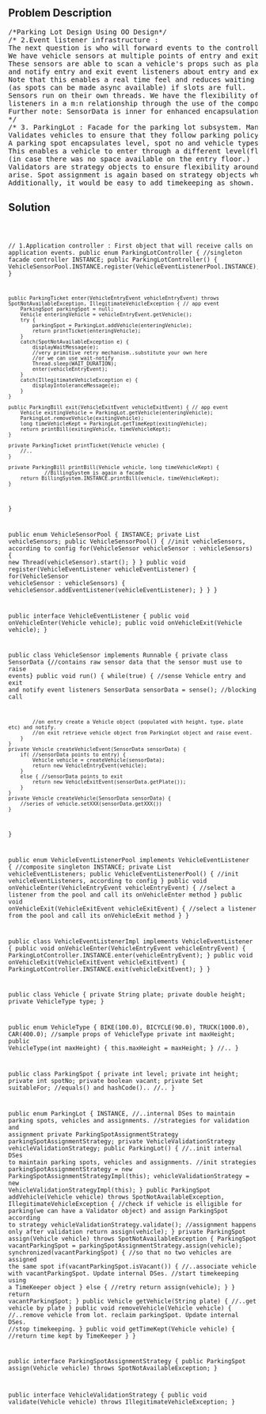 <!--
<style>
  body { font-family: Arial, sans-serif; }
  .container { max-width: 100%; margin: 0 auto; padding: 10px; }
  .comment-block { background-color: #f9f9f9; padding: 10px; border-left: 5px solid #ccc; width: 200px; margin: 20px auto; overflow-wrap: break-word; white-space: pre-wrap; }
  .code-block { background-color: #f4f4f4; padding: 10px; border: 1px solid #ddd; width: 50%; margin: 20px auto; overflow-wrap: break-word; white-space: pre-wrap; }
</style>
-->

<div class='container'>
<h2>Problem Description</h2>
<div class='comment-block'>
<pre>
/*Parking Lot Design Using OO Design*/
/* 2.Event listener infrastructure : 
The next question is who will forward events to the controller. 
We have vehicle sensors at multiple points of entry and exit. 
These sensors are able to scan a vehicle's props such as plate, height, type etc. 
and notify entry and exit event listeners about entry and exit. 
Note that this enables a real time feel and reduces waiting for vehicles 
(as spots can be made async available) if slots are full.
Sensors run on their own threads. We have the flexibility of having sensors:
listeners in a m:n relationship through the use of the composite listener pool.
Further note: SensorData is inner for enhanced encapsulation.
*/
/* 3. ParkingLot : Facade for the parking lot subsystem. Manages parkingSpot assignments. 
Validates vehicles to ensure that they follow parking policy (for eg max height).
A parking spot encapsulates level, spot no and vehicle types it is suitable for. 
This enables a vehicle to enter through a different level(floor) and park at a completely different floor 
(in case there was no space available on the entry floor.)
Validators are strategy objects to ensure flexibility around different parking policies that might 
arise. Spot assignment is again based on strategy objects which decide which spot goes to which vehicle based on parameters.
Additionally, it would be easy to add timekeeping as shown. This would aid billing.*/
</pre>
</div>

<h2>Solution</h2>
<div class='code-block'>
<pre><code class='language-java'>

// 1.Application controller : First object that will receive calls on application events.
public enum ParkingLotController { //singleton facade controller
	INSTANCE;
	public ParkingLotController() {
		VehicleSensorPool.INSTANCE.register(VehicleEventListenerPool.INSTANCE);
	}
	
	public ParkingTicket enter(VehicleEntryEvent vehicleEntryEvent) throws SpotNotAvailableException, IllegitimateVehicleException { // app event
		ParkingSpot parkingSpot = null;
		Vehicle enteringVehicle = vehicleEntryEvent.getVehicle();
		try {
			parkingSpot = ParkingLot.addVehicle(enteringVehicle);
			return printTicket(enteringVehicle);
		}
		catch(SpotNotAvailableException e) {
			displayWaitMessage(e);
			//very primitive retry mechanism..substitute your own here
			//or we can use wait-notify
			Thread.sleep(WAIT_DURATION);
			enter(vehicleEntryEvent);
		}
		catch(IllegitimateVehicleException e) {
			displayIntoleranceMessage(e);
		}
	}
	
	public ParkingBill exit(VehicleExitEvent vehicleExitEvent) { // app event
		Vehicle exitingVehicle = ParkingLot.getVehicle(enteringVehicle);
		ParkingLot.removeVehicle(exitingVehicle);
		long timeVehicleKept = ParkingLot.getTimeKept(exitingVehicle);
		return printBill(exitingVehicle, timeVehicleKept);
	}
	
	private ParkingTicket printTicket(Vehicle vehicle) {
		//..
	}
	
	private ParkingBill printBill(Vehicle vehicle, long timeVehicleKept) {
                //BillingSystem is again a facade
		return BillingSystem.INSTANCE.printBill(vehicle, timeVehicleKept);
	}
}







public enum VehicleSensorPool {
	INSTANCE;
	private List<VehicleSensor> vehicleSensors;
	public VehicleSensorPool() {
		//init vehicleSensors, according to config
		for(VehicleSensor vehicleSensor : vehicleSensors) {
			new Thread(vehicleSensor).start();
		}
	}
	public void register(VehicleEventListener vehicleEventListener) {
		for(VehicleSensor vehicleSensor : vehicleSensors) {
			vehicleSensor.addEventListener(vehicleEventListener);
		}
	}
}

public interface VehicleEventListener {
	public void onVehicleEnter(Vehicle vehicle);
	public void onVehicleExit(Vehicle vehicle);
}

public class VehicleSensor implements Runnable {
	private class SensorData {//contains raw sensor data that the sensor must use to raise events}
	public void run() {
		while(true) {
			//sense Vehicle entry and exit and notify event listeners
			SensorData sensorData = sense(); //blocking call
			
			//on entry create a Vehicle object (populated with height, type, plate etc) and notify.
			//on exit retrieve vehicle object from ParkingLot object and raise event.
		}
	}
	private Vehicle createVehicleEvent(SensorData sensorData) {
		if( //sensorData points to entry) {
			Vehicle vehicle = createVehicle(sensorData);
			return new VehicleEntryEvent(vehicle);
		}
		else { //sensorData points to exit
			return new VehicleExitEvent(sensorData.getPlate());
		}
	}
	private Vehicle createVehicle(SensorData sensorData) {
		//series of vehicle.setXXX(sensorData.getXXX())
	}
}

public enum VehicleEventListenerPool implements VehicleEventListener { //composite singleton
	INSTANCE;
	private List<VehicleEventListener> vehicleEventListeners;
	public VehicleEventListenerPool() {
		//init vehicleEventListeners, according to config
	}
	public void onVehicleEnter(VehicleEntryEvent vehicleEntryEvent) {
		//select a listener from the pool and call its onVehicleEnter method
	}
	public void onVehicleExit(VehicleExitEvent vehicleExitEvent) {
		//select a listener from the pool and call its onVehicleExit method
	}
}

public class VehicleEventListenerImpl implements VehicleEventListener {
	public void onVehicleEnter(VehicleEntryEvent vehicleEntryEvent) {
		ParkingLotController.INSTANCE.enter(vehicleEntryEvent);
	}
	public void onVehicleExit(VehicleExitEvent vehicleExitEvent) {
		ParkingLotController.INSTANCE.exit(vehicleExitEvent);
	}
}





public class Vehicle {
	private String plate;
	private double height;
	private VehicleType type;
}

public enum VehicleType {
	BIKE(100.0), BICYCLE(90.0), TRUCK(1000.0), CAR(400.0); //sample props of VehicleType
	private int maxHeight;
	public VehicleType(int maxHeight) {
		this.maxHeight = maxHeight;
	}
	//..
}

public class ParkingSpot {
	private int level;
	private int height;
	private int spotNo;
	private boolean vacant;
	private Set<VehicleType> suitableFor;
	//equals() and hashCode()..
	//..
}

public enum ParkingLot {
	INSTANCE,
	//..internal DSes to maintain parking spots, vehicles and assignments.
	//strategies for validation and assignment
	private ParkingSpotAssignmentStrategy parkingSpotAssignmentStrategy;
	private VehicleValidationStrategy vehicleValidationStrategy;
	public ParkingLot() {
		//..init internal DSes to maintain parking spots, vehicles and assignments. 
		//init strategies
		parkingSpotAssignmentStrategy = new ParkingSpotAssignmentStrategyImpl(this);
		vehicleValidationStrategy = new VehicleValidationStrategyImpl(this);
	}
	public ParkingSpot addVehicle(Vehicle vehicle) throws SpotNotAvailableException, IllegitimateVehicleException {
		//check if vehicle is elligible for parking(we can have a Validator object) and assign ParkingSpot according to strategy
		vehicleValidationStrategy.validate();
		//assignment happens only after validation
		return assign(vehicle);
	}
	private ParkingSpot assign(Vehicle vehicle) throws SpotNotAvailableException {
		ParkingSpot vacantParkingSpot = parkingSpotAssignmentStrategy.assign(vehicle);
		synchronized(vacantParkingSpot) { //so that no two vehicles are assigned the same spot
			if(vacantParkingSpot.isVacant()) {
				//..associate vehicle with vacantParkingSpot. Update internal DSes.	
				//start timekeeping using a TimeKeeper object
			}
			else {
				//retry
				return assign(vehicle);
			}
		}
		return vacantParkingSpot;
	}
	public Vehicle getVehicle(String plate) {
		//..get vehicle by plate
	}
	public void removeVehicle(Vehicle vehicle) {
		//..remove vehicle from lot. reclaim parkingSpot. Update internal DSes.
		//stop timekeeping.
	}
	public void getTimeKept(Vehicle vehicle) {
		//return time kept by TimeKeeper
	}
}

public interface ParkingSpotAssignmentStrategy {
	public ParkingSpot assign(Vehicle vehicle) throws SpotNotAvailableException;
}

public interface VehicleValidationStrategy {
	public void validate(Vehicle vehicle) throws IllegitimateVehicleException;
}
</code></pre>
</div>
</div>
